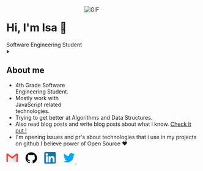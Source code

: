 <img align="right" alt="GIF" src="https://media.giphy.com/media/13UZisxBxkjPwI/giphy.gif" width="300px" height="250px" />

# Hi, I'm Isa :tada:

Software Engineering Student :diamonds:

## About me 

- 4th Grade Software Engineering Student.
- Mostly work with JavaScript related technologies.
- Trying to get better at Algorithms and Data Structures.
- Also read blog posts and write blog posts about what i know. [Check it out !](https://toltarisa.github.io/)
- I'm opening issues and pr's about technologies that i use in my projects on github.I believe power of Open Source :hearts:

<p align="left">
 <a href="mailto:isatoltar@gmail.com"><img src="https://github.com/deut-erium/deut-erium/blob/master/assets/gmail.svg" width="30px" alt="mail"></a> &nbsp; &nbsp;
   <a href="https://github.com/toltarisa"><img src="https://github.com/deut-erium/deut-erium/blob/master/assets/github.svg" width="30px" alt="mail"></a> &nbsp; &nbsp;
  <a href="https://www.linkedin.com/in/isatoltar/"><img src="https://github.com/deut-erium/deut-erium/blob/master/assets/linkedin.svg" width="30px" alt="LinkedIn"></a> &nbsp; &nbsp;
<a href="https://twitter.com/isatoltar"><img src="https://github.com/deut-erium/deut-erium/blob/master/assets/twitter.svg" width="30px" alt="Twitter">     </a>&nbsp; &nbsp;
</p>

